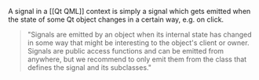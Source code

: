 A signal in a [[Qt QML]] context is simply a signal which gets emitted when the state of some Qt object changes in a certain way, e.g. on click.

>"Signals are emitted by an object when its internal state has changed in some way that might be interesting to the object's client or owner. Signals are public access functions and can be emitted from anywhere, but we recommend to only emit them from the class that defines the signal and its subclasses."